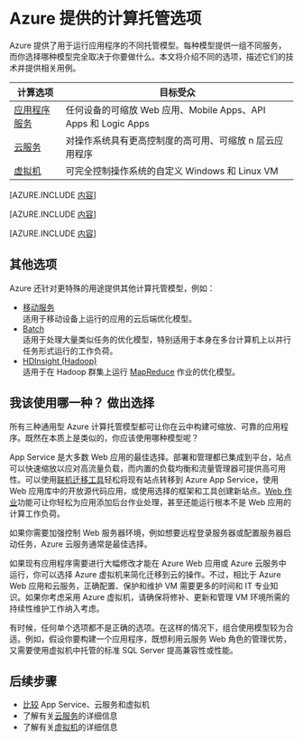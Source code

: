 <properties 
	pageTitle="Azure 提供的计算托管选项" 
	description="了解 Azure 计算托管选项及其工作原理：虚拟机、 Web 应用、云服务，等等。" 
	headerExpose="" 
	footerExpose="" 
	services="cloud-services,virtual-machines"
	authors="Thraka" 
	documentationCenter=""
	manager="timlt"/>

<tags 
	ms.service="multiple" 
	ms.date="09/08/2015" 
	wacn.date="01/21/2016"/>




# Azure 提供的计算托管选项

Azure 提供了用于运行应用程序的不同托管模型。每种模型提供一组不同服务，而你选择哪种模型完全取决于你要做什么。本文将介绍不同的选项，描述它们的技术并提供相关用例。

| 计算选项 | 目标受众 |
| ------------------ | --------   |
| [应用程序服务] | 任何设备的可缩放 Web 应用、Mobile Apps、API Apps 和 Logic Apps |
| [云服务] | 对操作系统具有更高控制度的高可用、可缩放 n 层云应用程序 |
| [虚拟机] | 可完全控制操作系统的自定义 Windows 和 Linux VM |

[AZURE.INCLUDE [内容](../../includes/app-service-choose-me-content.md)]

[AZURE.INCLUDE [内容](../../includes/cloud-services-choose-me-content.md)]

[AZURE.INCLUDE [内容](../../includes/virtual-machines-choose-me-content.md)]

## 其他选项

Azure 还针对更特殊的用途提供其他计算托管模型，例如：

* [移动服务](/documentation/services/mobile-services/)  
  适用于移动设备上运行的应用的云后端优化模型。
* [Batch](/documentation/services/batch/)  
  适用于处理大量类似任务的优化模型，特别适用于本身在多台计算机上以并行任务形式运行的工作负荷。
* [HDInsight (Hadoop)](/documentation/services/hdinsight/)  
  适用于在 Hadoop 群集上运行 [MapReduce](http://www.asp.net/aspnet/overview/developing-apps-with-windows-azure/building-real-world-cloud-apps-with-windows-azure/data-storage-options/#hadoop) 作业的优化模型。 

## 我该使用哪一种？ 做出选择

所有三种通用型 Azure 计算托管模型都可让你在云中构建可缩放、可靠的应用程序。既然在本质上是类似的，你应该使用哪种模型呢？

App Service 是大多数 Web 应用的最佳选择。部署和管理都已集成到平台，站点可以快速缩放以应对高流量负载，而内置的负载均衡和流量管理器可提供高可用性。可以使用[联机迁移工具](https://www.migratetoazure.net/)轻松将现有站点转移到 Azure App Service，使用 Web 应用库中的开放源代码应用，或使用选择的框架和工具创建新站点。[Web 作业](/documentation/articles/websites-webjobs-resources/)功能可让你轻松为应用添加后台作业处理，甚至还能运行根本不是 Web 应用的计算工作负荷。

如果你需要加强控制 Web 服务器环境，例如想要远程登录服务器或配置服务器启动任务，Azure 云服务通常是最佳选择。

如果现有应用程序需要进行大幅修改才能在 Azure Web 应用或 Azure 云服务中运行，你可以选择 Azure 虚拟机来简化迁移到云的操作。不过，相比于 Azure Web 应用和云服务，正确配置、保护和维护 VM 需要更多的时间和 IT 专业知识。如果你考虑采用 Azure 虚拟机，请确保将修补、更新和管理 VM 环境所需的持续性维护工作纳入考虑。

有时候，任何单个选项都不是正确的选项。在这样的情况下，组合使用模型较为合适。例如，假设你要构建一个应用程序，既想利用云服务 Web 角色的管理优势，又需要使用虚拟机中托管的标准 SQL Server 提高兼容性或性能。

<!-- In this case, the best option is to combine compute hosting options, as the figure below shows.--

<a name="fig4"></a>
![07_CombineTechnologies][07_CombineTechnologies] 
 
**Figure: A single application can use multiple hosting options.**

As the figure illustrates, the Cloud Services VMs run in a separate cloud service from the Virtual Machines VMs. Still, the two can communicate quite efficiently, so building an app this way is sometimes the best choice.
[07_CombineTechnologies]: ./media/fundamentals-application-models/ExecModels_07_CombineTechnologies.png
!-->

[应用程序服务]: #tellmeas
[虚拟机]: #tellmevm
[云服务]: #tellmecs

## 后续步骤

* [比较](/documentation/articles/choose-web-site-cloud-service-vm/) App Service、云服务和虚拟机
* 了解有关[云服务](/documentation/services/cloud-services/)的详细信息
* 了解有关[虚拟机](/documentation/articles/virtual-machines-linux-about/)的详细信息 

<!---HONumber=74-->
